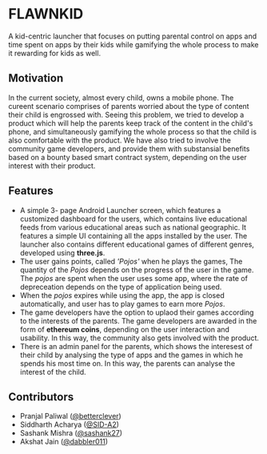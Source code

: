 # FLAWNKID
A kid-centric launcher that focuses on putting parental control on apps and time spent on apps by their kids while gamifying
the whole process to make it rewarding for kids as well.

## Motivation
In the current society, almost every child, owns a mobile phone. The cureent scenario comprises of parents worried about the type of content their child is engrossed with. Seeing this problem, we tried to develop a product which will help the parents keep track of the content in the child's phone, and simultaneously gamifying the whole process so that the child is also comfortable with the product. We have also tried to involve the community game developers, and provide them with substansial benefits based on a bounty based smart contract system, depending on the user interest with their product.

## Features
* A simple 3- page Android Launcher screen, which features a customized dashboard for the users, which contains live educational feeds from various educational areas such as national geographic. It features a simple UI containing all the apps installed by the user. The launcher also contains different educational games of different genres, developed using **three.js**.
* The user gains points, called *'Pojos'* when he plays the games, The quantity of the *Pojos* depends on the progress of the user in the game. The *pojos* are spent when the user uses some app, where the rate of depreceation depends on the type of application being used. 
* When the *pojos* expires while using the app, the app is closed automatically, and user has to play games to earn more *Pojos*.
* The game developers have the option to uplaod their games according to the interests of the parents. The game developers are awarded in the form of **ethereum coins**, depending on the user interaction and usability. In this way, the community also gets involved with the product.
* There is an admin panel for the parents, which shows the interesest of their child by analysing the type of apps and the games in which he spends his most time on. In this way, the parents can analyse the interest of the child.

## Contributors
* Pranjal Paliwal ([@betterclever](https://github.com/betterclever))
* Siddharth Acharya ([@SID-A2](https://github.com/SID-A2))
* Sashank Mishra ([@sashank27](https://github.com/sashank27))
* Akshat Jain ([@dabbler011](https://github.com/dabbler011))

